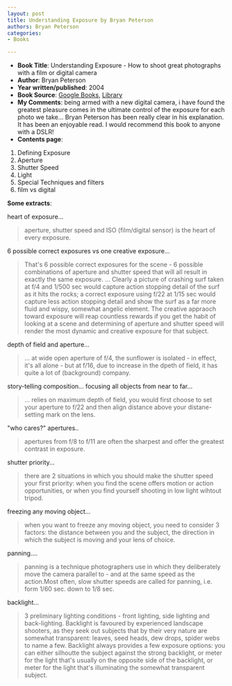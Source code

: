 ```yaml
---
layout: post
title: Understanding Exposure by Bryan Peterson
authors: Bryan Peterson
categories:
- Books

---
```



- **Book Title**: Understanding Exposure - How to shoot great photographs with a film or digital camera
- **Author**: Bryan Peterson
- **Year written/published**: 2004
- **Book Source**: [Google Books](http://books.google.com/books?id=v4lw2lZKmioC&dq=Understanding+Exposure+by+Bryan+Peterson), [Library](http://vistaweb.nlb.gov.sg/cgi-bin/cw_cgi?resultsScreen+30863+1+8+0)
- **My Comments**: being armed with a new digital camera, i have found the greatest pleasure comes in the ultimate control of the exposure for each photo we take... Bryan Peterson has been really clear in his explanation. It has been an enjoyable read. I would recommend this book to anyone with a DSLR!
- **Contents page**: 
1. Defining Exposure
2. Aperture
3. Shutter Speed
4. Light
5. Special Techniques and filters
6. film vs digital


**Some extracts**:

heart of exposure...

> aperture, shutter speed and ISO (film/digital sensor) is the heart of every exposure.

6 possible correct exposures vs one creative exposure...

> That's 6 possible correct exposures for the scene - 6 possible combinations of aperture and shutter speed that will all result in exactly the same exposure. ... Clearly a picture of crashing surf taken at f/4 and 1/500 sec would capture action stopping detail of the surf as it hits the rocks; a correct exposure using f/22 at 1/15 sec would capture less action stopping detail and show the surf as a far more fluid and wispy, somewhat angelic element. The creative appraoch toward exposure will reap countless rewards if you get the habit of looking at a scene and determining of aperture and shutter speed will render the most dynamic and creative exposure for that subject.

depth of field and aperture...

> ... at wide open aperture of f/4, the sunflower is isolated - in effect, it's all alone - but at f/16, due to increase in the dpeth of field, it has quite a lot of (background) company.

story-telling composition... focusing all objects from near to far...

> ... relies on maximum depth of field, you would first choose to set your aperture to f/22 and then align distance above your distane-setting mark on the lens. 

"who cares?" apertures..

> apertures from f/8 to f/11 are often the sharpest and offer the greatest contrast in exposure. 

shutter priority...

> there are 2 situations in which you should make the shutter speed your first priority: when you find the scene offers motion or action opportunities, or when you find yourself shooting in low light wihtout tripod.

freezing any moving object...

> when you want to freeze any moving object, you need to consider 3 factors: the distance between you and the subject, the direction in which the subject is moving and your lens of choice.

panning....

> panning is a technique photographers use in which they deliberately move the camera parallel to - and at the same speed as the action.Most often, slow shutter speeds are called for panning, i.e. form 1/60 sec. down to 1/8 sec.

backlight...

> 3 preliminary lighting conditions - front lighting, side lighting and back-lighting. Backlight is favoured by experienced landscape shooters, as they seek out subjects that by their very nature are somewhat transparent: leaves, seed heads, dew drops, spider webs to name a few. Backlight always provides a few exposure options: you can either silhoutte the subject against the strong backlight, or meter for the light that's usually on the opposite side of the backlight, or meter for the light that's illuminating the somewhat transparent subject.
